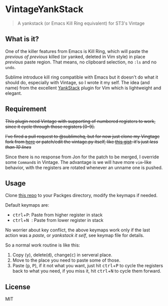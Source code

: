 # VintageYankStack

>   A yankstack (or Emacs Kill Ring equivalent) for ST3's Vintage

## What is it?
One of the killer features from Emacs is Kill Ring, which will paste the *previous of previous* killed (or yanked, deleted in Vim style) in place *previous* paste region. That means, no clipboard selection, no `:ls` and no `undo`.

Sublime introduce kill ring compatible with Emacs but it doesn't do what it should do, especially with Vintage, so I wrote it my self. The idea (and name) from the excellent [YankStack](https://github.com/maxbrunsfeld/vim-yankstack) plugin for Vim which is lightweight and elegant.


## Requirement
<strike>This plugin need Vintage with supporting of numbered registers to work, since it cycle through those registers [0-9].</strike>

<strike>I've fired a pull request to @sublimehq, but for now just clone my Vingtage fork from [here](https://github.com/linktohack/Vintage) or patch/edit the vintage.py itself, like [this gist](https://gist.github.com/linktohack/5656883): it's just *less than 10 lines*</strike>

Since there is no response from Jon for the patch to be merged, I override some `Command`s in Vintage. The advantage is we will have more `vim`-like behavior, with the registers are rotated whenever an unname one is pushed.

## Usage
Clone [this repo](https://github.com/linktohack/VintageYankStack) to your Packges directory, modify the keymaps if needed.

Default keymaps are:

- <kbd>ctrl</kbd>+<kbd>P</kbd>: Paste from higher register in stack
- <kbd>ctrl</kbd>+<kbd>N
</kbd>: Paste from lower register in stack

No worrier about key conflict, the above keymaps work only if the last action was a *paste*, or *yankstack it self*, see keymap file for details.

So a normal work routine is like this:

1. Copy (<kbd>y</kbd>), delete(<kbd>d</kbd>), change(<kbd>c</kbd>) in serveral place.
2. Move to the place you need to paste some of those.
3. Paste (<kbd>p</kbd>, <kbd>P</kbd>), if it not what you want, just hit <kbd>ctrl</kbd>+<kbd>P</kbd> to cycle the registers back to what you need, if you miss it, hit <kbd>ctrl</kbd>+<kbd>N</kbd> to cycle them forward.

## License
MIT